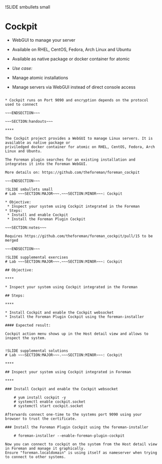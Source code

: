 !SLIDE smbullets small
# Cockpit

* WebGUI to manage your server
* Available on RHEL, CentOS, Fedora, Arch Linux and Ubuntu
* Available as native package or docker container for atomic

* _Use case:_ 
 * Manage atomic installations
 * Manage servers via WebGUI instead of direct console access

~~~SECTION:notes~~~

* Cockpit runs on Port 9090 and encryption depends on the protocol used to connect

~~~ENDSECTION~~~

~~~SECTION:handouts~~~

****

The Cockpit project provides a WebGUI to manage Linux servers. It is available as native package or
priviledged docker container for atomic on RHEL, CentOS, Fedora, Arch Linux and Ubuntu.

The Foreman plugin searches for an existing installation and integrates it into the Foreman WebGUI.

More details on: https://github.com/theforeman/foreman_cockpit

~~~ENDSECTION~~~

!SLIDE smbullets small
# Lab ~~~SECTION:MAJOR~~~.~~~SECTION:MINOR~~~: Cockpit

* Objective:
 * Inspect your system using Cockpit integrated in the Foreman
* Steps:
 * Install and enable Cockpit
 * Install the Foreman Plugin Cockpit

~~~SECTION:notes~~~

Requires https://github.com/theforeman/foreman_cockpit/pull/15 to be merged

~~~ENDSECTION~~~

!SLIDE supplemental exercises
# Lab ~~~SECTION:MAJOR~~~.~~~SECTION:MINOR~~~: Cockpit

## Objective:

****

* Inspect your system using Cockpit integrated in the Foreman

## Steps:

****

* Install Cockpit and enable the Cockpit websocket
* Install the Foreman Plugin Cockpit using the foreman-installer

#### Expected result:

Cockpit action menu shows up in the Host detail view and allows to inspect the system.


!SLIDE supplemental solutions
# Lab ~~~SECTION:MAJOR~~~.~~~SECTION:MINOR~~~: Cockpit

****

## Inspect your system using Cockpit integrated in Foreman

****

### Install Cockpit and enable the Cockpit websocket

    # yum install cockpit -y
    # systemctl enable cockpit.socket
    # systemctl start cockpit.socket

Afterwards connect one-time to the systems port 9090 using your browser to trust the certificate.

### Install the Foreman Plugin Cockpit using the foreman-installer

    # foreman-installer --enable-foreman-plugin-cockpit

Now you can connect to cockpit on the system from the Host detail view in Foreman and manage it graphically.
Ensure "foreman.localdomain" is using itself as nameserver when trying to connect to other systems.
